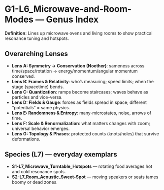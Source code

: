 # G1-L6_Microwave-and-Room-Modes — Genus Index
**Definition:** Lines up microwave ovens and living rooms to show practical resonance tuning and hotspots.

## Overarching Lenses

- **Lens A: Symmetry -> Conservation (Noether)**: sameness across time/space/rotation → energy/momentum/angular momentum conserved.
- **Lens B: Frames & Relativity**: who’s measuring; speed limits; when the stage (spacetime) bends.
- **Lens C: Quantization**: ramps become staircases; waves behave as particles and vice-versa.
- **Lens D: Fields & Gauge**: forces as fields spread in space; different “potentials” = same physics.
- **Lens E: Randomness & Entropy**: many-microstates, noise, arrows of time.
- **Lens F: Scale & Renormalization**: what matters changes with zoom; universal behavior emerges.
- **Lens G: Topology & Phases**: protected counts (knots/holes) that survive deformations.

## Species (L7) — everyday exemplars
- **S1-L7_Microwave_Turntable_Hotspots** — rotating food averages hot and cold resonance spots.
- **S2-L7_Room_Acoustic_Sweet-Spot** — moving speakers or seats tames boomy or dead zones.
